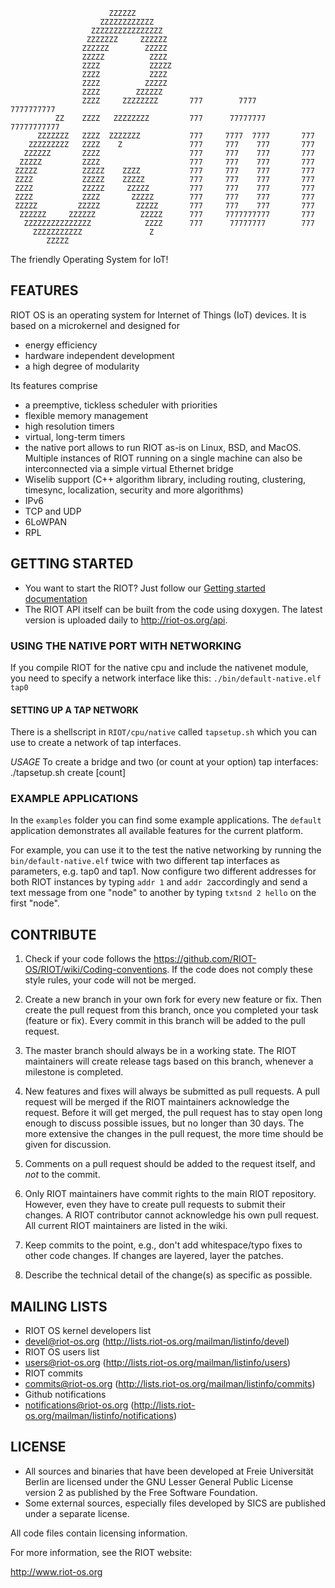                           ZZZZZZ                                                
                        ZZZZZZZZZZZZ                                             
                      ZZZZZZZZZZZZZZZZ                                           
                     ZZZZZZZ     ZZZZZZ                                          
                    ZZZZZZ        ZZZZZ                                          
                    ZZZZZ          ZZZZ                                          
                    ZZZZ           ZZZZZ                                         
                    ZZZZ           ZZZZ                                          
                    ZZZZ          ZZZZZ                                          
                    ZZZZ        ZZZZZZ                                           
                    ZZZZ     ZZZZZZZZ       777        7777       7777777777     
              ZZ    ZZZZ   ZZZZZZZZ         777      77777777    77777777777     
          ZZZZZZZ   ZZZZ  ZZZZZZZ           777     7777  7777       777         
        ZZZZZZZZZ   ZZZZ    Z               777     777    777       777         
       ZZZZZZ       ZZZZ                    777     777    777       777         
      ZZZZZ         ZZZZ                    777     777    777       777         
     ZZZZZ          ZZZZZ    ZZZZ           777     777    777       777         
     ZZZZ           ZZZZZ    ZZZZZ          777     777    777       777         
     ZZZZ           ZZZZZ     ZZZZZ         777     777    777       777         
     ZZZZ           ZZZZ       ZZZZZ        777     777    777       777         
     ZZZZZ         ZZZZZ        ZZZZZ       777     777    777       777         
      ZZZZZZ     ZZZZZZ          ZZZZZ      777     7777777777       777         
       ZZZZZZZZZZZZZZZ            ZZZZ      777      77777777        777         
         ZZZZZZZZZZZ               Z                                             
            ZZZZZ                                                                
                                                                                 
The friendly Operating System for IoT!

## FEATURES
RIOT OS is an operating system for Internet of Things (IoT) devices. It is based on a microkernel and designed for
* energy efficiency
* hardware independent development
* a high degree of modularity

Its features comprise
* a preemptive, tickless scheduler with priorities
* flexible memory management
* high resolution timers
* virtual, long-term timers
* the native port allows to run RIOT as-is on Linux, BSD, and MacOS. Multiple instances of RIOT running on a single machine can also be interconnected via a simple virtual Ethernet bridge
* Wiselib support (C++ algorithm library, including routing, clustering, timesync, localization, security and more algorithms)
* IPv6
* TCP and UDP
* 6LoWPAN
* RPL
 
## GETTING STARTED
* You want to start the RIOT? Just follow our [Getting started documentation](https://github.com/RIOT-OS/RIOT/wiki/Introduction)
* The RIOT API itself can be built from the code using doxygen. The latest version is uploaded daily to http://riot-os.org/api.

### USING THE NATIVE PORT WITH NETWORKING
If you compile RIOT for the native cpu and include the nativenet module, you need to specify a network interface like this: `./bin/default-native.elf tap0`

#### SETTING UP A TAP NETWORK
There is a shellscript in `RIOT/cpu/native` called `tapsetup.sh` which you can use to create a network of tap interfaces.

*USAGE*
To create a bridge and two (or count at your option) tap interfaces:
./tapsetup.sh create [count]

### EXAMPLE APPLICATIONS
In the `examples` folder you can find some example applications. The `default` application demonstrates all available features for the current platform.

For example, you can use it to the test the native networking by running the `bin/default-native.elf` twice with two different tap interfaces as parameters, e.g. tap0 and tap1. Now configure two different addresses for both RIOT instances by typing `addr 1` and `addr 2`accordingly and send a text message from one "node" to another by typing `txtsnd 2 hello` on the first "node".

## CONTRIBUTE
1. Check if your code follows the https://github.com/RIOT-OS/RIOT/wiki/Coding-conventions. If the code does not comply these style rules, your code will not be merged.

2. Create a new branch in your own fork for every new feature or fix. Then create the pull request from this branch, once you completed your task (feature or fix). Every commit in this branch will be added to the pull request.

3. The master branch should always be in a working state. The RIOT maintainers will create release tags based on this branch, whenever a milestone is completed.

4. New features and fixes will always be submitted as pull requests. A pull request will be merged if the RIOT maintainers acknowledge the request. Before it will get merged, the pull request has to stay open long enough to discuss possible issues, but no longer than 30 days. The more extensive the changes in the pull request, the more time should be given for discussion.

5. Comments on a pull request should be added to the request itself, and *not* to the commit.

6. Only RIOT maintainers have commit rights to the main RIOT repository. However, even they have to create pull requests to submit their changes. A RIOT contributor cannot acknowledge his own pull request. All current RIOT maintainers are listed in the wiki.

7. Keep commits to the point, e.g., don't add whitespace/typo fixes to other code changes. If changes are layered, layer the patches.

8. Describe the technical detail of the change(s) as specific as possible.

## MAILING LISTS
* RIOT OS kernel developers list
 * devel@riot-os.org (http://lists.riot-os.org/mailman/listinfo/devel)
* RIOT OS users list
 * users@riot-os.org (http://lists.riot-os.org/mailman/listinfo/users)
* RIOT commits
 * commits@riot-os.org (http://lists.riot-os.org/mailman/listinfo/commits)
* Github notifications
 * notifications@riot-os.org  (http://lists.riot-os.org/mailman/listinfo/notifications)

## LICENSE
* All sources and binaries that have been developed at Freie Universität Berlin are
  licensed under the GNU Lesser General Public License version 2 as published by the
  Free Software Foundation.
* Some external sources, especially files developed by SICS are published under
  a separate license.
  
All code files contain licensing information.

For more information, see the RIOT website:

http://www.riot-os.org
